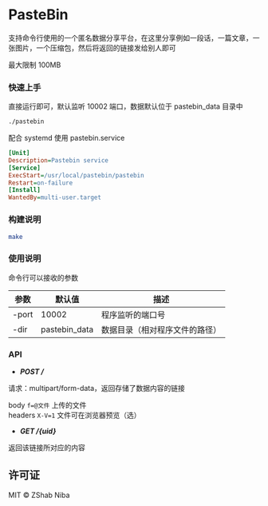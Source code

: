 # PasteBin

支持命令行使用的一个匿名数据分享平台，在这里分享例如一段话，一篇文章，一张图片，一个压缩包，然后将返回的链接发给别人即可

最大限制 100MB

### 快速上手

直接运行即可，默认监听 10002 端口，数据默认位于 pastebin_data 目录中

```sh
./pastebin
```

配合 systemd 使用 pastebin.service

```ini
[Unit]
Description=Pastebin service
[Service]
ExecStart=/usr/local/pastebin/pastebin
Restart=on-failure
[Install]
WantedBy=multi-user.target
```

### 构建说明

```sh
make
```

### 使用说明

命令行可以接收的参数

参数|默认值|描述
-|-|-
-port|10002|程序监听的端口号
-dir|pastebin_data|数据目录（相对程序文件的路径）

### API

- ___POST /___

请求：multipart/form-data，返回存储了数据内容的链接

body `f=@文件` 上传的文件  
headers `X-V=1` 文件可在浏览器预览（选）

- ___GET /{uid}___

返回该链接所对应的内容

## 许可证

MIT © ZShab Niba
